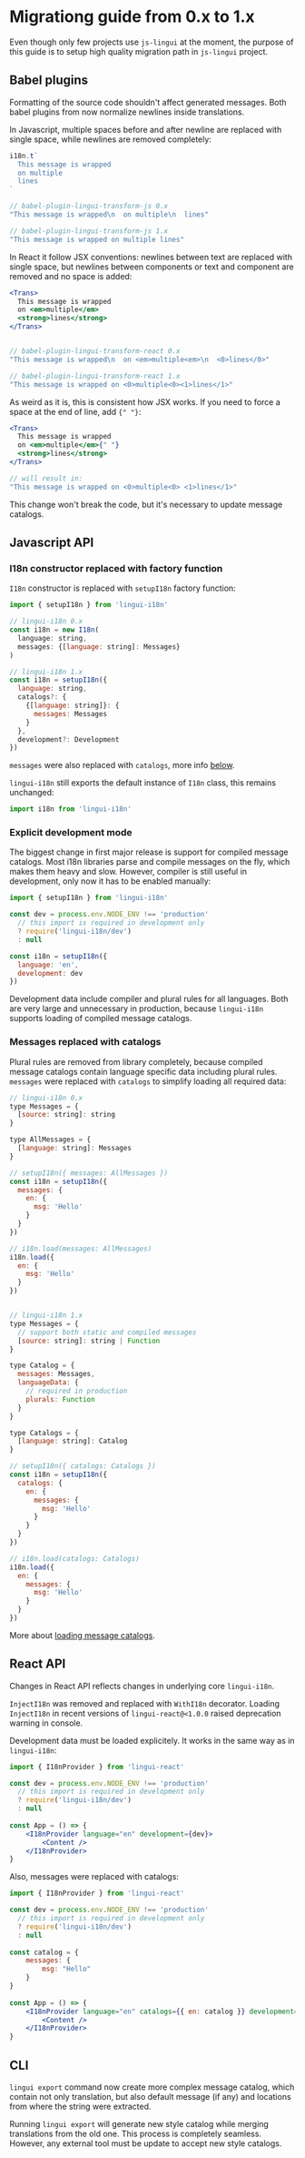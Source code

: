 Migrationg guide from 0.x to 1.x
================================

Even though only few projects use `js-lingui` at the moment, the purpose of 
this guide is to setup high quality migration path in `js-lingui` project.

## Babel plugins

Formatting of the source code shouldn't affect generated messages. 
Both babel plugins from now normalize newlines inside translations.

In Javascript, multiple spaces before and after newline are replaced with
single space, while newlines are removed completely:

```js
i18n.t`
  This message is wrapped
  on multiple
  lines
`

// babel-plugin-lingui-transform-js 0.x
"This message is wrapped\n  on multiple\n  lines"

// babel-plugin-lingui-transform-js 1.x
"This message is wrapped on multiple lines"
```

In React it follow JSX conventions: newlines between text are replaced with
single space, but newlines between components or text and component are
removed and no space is added:

```jsx
<Trans>
  This message is wrapped
  on <em>multiple</em>
  <strong>lines</strong>
</Trans>


// babel-plugin-lingui-transform-react 0.x
"This message is wrapped\n  on <em>multiple<em>\n  <0>lines</0>"

// babel-plugin-lingui-transform-react 1.x
"This message is wrapped on <0>multiple<0><1>lines</1>"
```

As weird as it is, this is consistent how JSX works. If you need to force
a space at the end of line, add `{" "}`:

```jsx
<Trans>
  This message is wrapped
  on <em>multiple</em>{" "}
  <strong>lines</strong>
</Trans>

// will result in:
"This message is wrapped on <0>multiple<0> <1>lines</1>"
```

This change won't break the code, but it's necessary to update message catalogs.

## Javascript API

### I18n constructor replaced with factory function

`I18n` constructor is replaced with `setupI18n` factory function:

```js
import { setupI18n } from 'lingui-i18n'

// lingui-i18n 0.x
const i18n = new I18n(
  language: string, 
  messages: {[language: string]: Messages}
)

// lingui-i18n 1.x
const i18n = setupI18n({
  language: string,
  catalogs?: {
    {[language: string]}: {
      messages: Messages
    }
  },
  development?: Development
})
```

`messages` were also replaced with `catalogs`, more info [below](#messages-replaced-with-catalogs).

`lingui-i18n` still exports the default instance of `I18n` class, this
remains unchanged:

```js
import i18n from 'lingui-i18n'
```

### Explicit development mode

The biggest change in first major release is support for compiled message
catalogs. Most i18n libraries parse and compile messages on the fly, 
which makes them heavy and slow. However, compiler is still useful in
development, only now it has to be enabled manually:

```js
import { setupI18n } from 'lingui-i18n'

const dev = process.env.NODE_ENV !== 'production' 
  // this import is required in development only
  ? require('lingui-i18n/dev') 
  : null

const i18n = setupI18n({
  language: 'en',
  development: dev
})
```

Development data include compiler and plural rules for all languages. Both
are very large and unnecessary in production, because `lingui-i18n` 
supports loading of compiled message catalogs.

### Messages replaced with catalogs

Plural rules are removed from library completely, because compiled message
catalogs contain language specific data including plural rules. `messages`
were replaced with `catalogs` to simplify loading all required data:

```js
// lingui-i18n 0.x
type Messages = {
  [source: string]: string
}

type AllMessages = {
  [language: string]: Messages
}

// setupI18n({ messages: AllMessages })
const i18n = setupI18n({
  messages: {
    en: {
      msg: 'Hello'
    }
  }
})

// i18n.load(messages: AllMessages)
i18n.load({
  en: {
    msg: 'Hello'
  }
})


// lingui-i18n 1.x
type Messages = {
  // support both static and compiled messages
  [source: string]: string | Function
}

type Catalog = {
  messages: Messages,
  languageData: {
    // required in production
    plurals: Function
  }
}

type Catalogs = {
  [language: string]: Catalog
}

// setupI18n({ catalogs: Catalogs })
const i18n = setupI18n({
  catalogs: {
    en: {
      messages: {
        msg: 'Hello'
      }
    }
  }
})

// i18n.load(catalogs: Catalogs)
i18n.load({
  en: {
    messages: {
      msg: 'Hello'
    }
  }
})
```

More about [loading message catalogs]().

## React API

Changes in React API reflects changes in underlying core `lingui-i18n`.

`InjectI18n` was removed and replaced with `WithI18n` decorator. Loading
`InjectI18n` in recent versions of `lingui-react@<1.0.0` raised deprecation
warning in console.

Development data must be loaded explicitely. It works in the same way as in
`lingui-i18n`:

```jsx
import { I18nProvider } from 'lingui-react'

const dev = process.env.NODE_ENV !== 'production' 
  // this import is required in development only
  ? require('lingui-i18n/dev') 
  : null
  
const App = () => {
    <I18nProvider language="en" development={dev}>
        <Content />
    </I18nProvider>
}
```

Also, messages were replaced with catalogs:

```jsx
import { I18nProvider } from 'lingui-react'

const dev = process.env.NODE_ENV !== 'production' 
  // this import is required in development only
  ? require('lingui-i18n/dev') 
  : null
  
const catalog = {
    messages: {
        msg: "Hello"
    }
}
  
const App = () => {
    <I18nProvider language="en" catalogs={{ en: catalog }} development={dev}>
        <Content />
    </I18nProvider>
}
```

## CLI

`lingui export` command now create more complex message catalog, which contain
not only translation, but also default message (if any) and locations from where
the string were extracted.

Running `lingui export` will generate new style catalog while merging translations
from the old one. This process is completely seamless. However, any external
tool must be update to accept new style catalogs.
